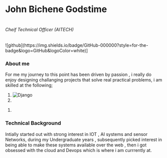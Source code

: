 <h1>John Bichene Godstime<h1>
<h6>Cheif Technical Officer (AITECH)</h6>
 ![github](https://img.shields.io/badge/GitHub-000000?style=for-the-badge&logo=GitHub&logoColor=white)]
 
### About me
 For me my journey to this point has been driven by passion , i really do enjoy designing challanging projects that solve real practical problems,
 i am skilled at the following;
 
 1. ![Django](https://img.shields.io/badge/Django-000000?style=for-the-badge&logo=GitHub&logoColor=white)
 2.
 <div>
 <ol>
  <li>

  </li>
 </ol>
 
 </div>


### Technical Background
<html>
 
<body>
 
 Intially started out with strong interest in IOT , AI systems and sensor Networks, during my Undergraduate years , subsequently picked interest in being able to make these systems available over the web , then i got obsessed with the cloud and Devops which is where i am currrently at.
  
 </body>
 </html>
<!--
**jbichene95/jbichene95** is a ✨ _special_ ✨ repository because its `README.md` (this file) appears on your GitHub profile.

Here are some ideas to get you started:

- 🔭 I’m currently working on ...
- 🌱 I’m currently learning ...
- 👯 I’m looking to collaborate on ...
- 🤔 I’m looking for help with ...
- 💬 Ask me about ...
- 📫 How to reach me: ...
- 😄 Pronouns: ...
- ⚡ Fun fact: ...
-->
